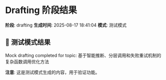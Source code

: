 # Drafting 阶段结果

**阶段**: drafting
**生成时间**: 2025-08-17 18:41:04
**模式**: 测试模式

## 📝 测试模式结果

Mock drafting completed for topic: 基于智能推断、分层调用和失败重试机制的复杂函数调用优化方法

**注意**: 这是测试模式生成的内容，用于验证功能。